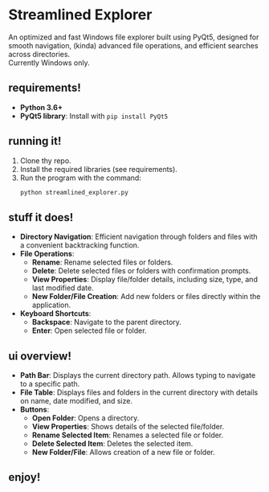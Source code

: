 # Streamlined Explorer

An optimized and fast Windows file explorer built using PyQt5, designed for smooth navigation, (kinda) advanced file operations, and efficient searches across directories. <br>
Currently Windows only.

## requirements!

- **Python 3.6+**
- **PyQt5 library**: Install with `pip install PyQt5`

## running it!

1. Clone thy repo.
2. Install the required libraries (see requirements).
3. Run the program with the command:
    ```bash
    python streamlined_explorer.py
    ```

## stuff it does!

- **Directory Navigation**: Efficient navigation through folders and files with a convenient backtracking function.
- **File Operations**:
  - **Rename**: Rename selected files or folders.
  - **Delete**: Delete selected files or folders with confirmation prompts.
  - **View Properties**: Display file/folder details, including size, type, and last modified date.
  - **New Folder/File Creation**: Add new folders or files directly within the application.
- **Keyboard Shortcuts**:
  - **Backspace**: Navigate to the parent directory.
  - **Enter**: Open selected file or folder.

## ui overview!

- **Path Bar**: Displays the current directory path. Allows typing to navigate to a specific path.
- **File Table**: Displays files and folders in the current directory with details on name, date modified, and size.
- **Buttons**:
  - **Open Folder**: Opens a directory.
  - **View Properties**: Shows details of the selected file/folder.
  - **Rename Selected Item**: Renames a selected file or folder.
  - **Delete Selected Item**: Deletes the selected item.
  - **New Folder/File**: Allows creation of a new file or folder.
  
## enjoy!
